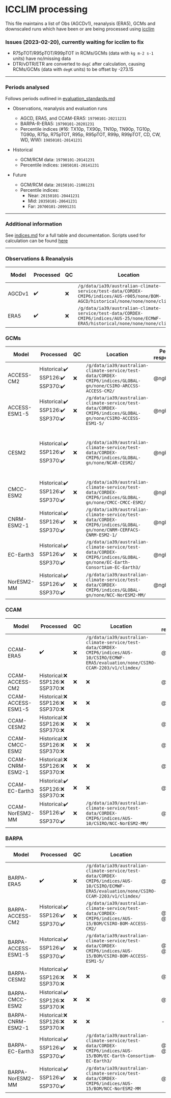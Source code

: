 # ICCLIM processing

This file maintains a list of Obs (AGCDv1), reanalysis (ERA5), GCMs and downscaled runs which have been or are being processed using [icclim](https://github.com/AusClimateService/indices)

### Issues (2023-02-20), currently waiting for icclim to fix
- R75pTOT/R95pTOT/R99pTOT in RCMs/GCMs (data with `kg m-2 s-1` units) have no/missing data
- DTR/vDTR/ETR are converted to `degC` after calculation, causing RCMs/GCMs (data with `degK` units) to be offset by -273.15
---
### Periods analysed
Follows periods outlined in [evaluation_standards.md](https://github.com/AusClimateService/ccam-evaluation/blob/main/evaluation_standards.md)

- Observations, reanalysis and evaluation runs
  - AGCD, ERA5, and CCAM-ERA5: `19790101-20211231`
  - BARPA-R-ERA5: `19790101-20201231`
  - Percentile indices (#16: TX10p, TX90p, TN10p, TN90p, TG10p, TG90p, R75p, R75pTOT, R95p, R95pTOT, R99p, R99pTOT, CD, CW, WD, WW): `19850101-20141231`

- Historical
  - GCM/RCM data: `19790101-20141231`
  - Percentile indices: `19850101-20141231`

- Future
  - GCM/RCM data: `20150101-21001231`
  - Percentile indices: 
    - Near: `20150101-20441231`
    - Mid: `20350101-20641231`
    - Far: `20700101-20991231`
---
### Additional information

See [indices.md](https://github.com/AusClimateService/model-evaluation/blob/master/indices.md) for a full table and documentation. Scripts used for calculation can be found [here](https://github.com/AusClimateService/ccam-evaluation/tree/main/bxn599/icclim_indices)

---
### Observations & Reanalysis
| Model | Processed | QC | Location | Person responsible | Notes |
| - | - | - | - | - | - |
| AGCDv1 | :heavy_check_mark: | :x: | `/g/data/ia39/australian-climate-service/test-data/CORDEX-CMIP6/indices/AUS-r005/none/BOM-AGCD/historical/none/none/none/climdex/` | @ngben | Missing `tas` |
| ERA5 | :heavy_check_mark: | :x: | `/g/data/ia39/australian-climate-service/test-data/CORDEX-CMIP6/indices/AUS-25/none/ECMWF-ERA5/historical/none/none/none/climdex/` | @ngben | - |

### GCMs
| Model | Processed | QC | Location | Person responsible | Notes |
| - | - | - | - | - | - |
| ACCESS-CM2 | Historical::heavy_check_mark:<br>SSP126::heavy_check_mark:<br>SSP370::heavy_check_mark: | :x: | `/g/data/ia39/australian-climate-service/test-data/CORDEX-CMIP6/indices/GLOBAL-gn/none/CSIRO-ARCCSS-ACCESS-CM2/` | @ngben | - |
| ACCESS-ESM1-5 | Historical::heavy_check_mark:<br>SSP126::heavy_check_mark:<br>SSP370::heavy_check_mark: | :x: | `/g/data/ia39/australian-climate-service/test-data/CORDEX-CMIP6/indices/GLOBAL-gn/none/CSIRO-ACCESS-ESM1-5/` | @ngben | - |
| CESM2  | Historical::heavy_check_mark:<br>SSP126::heavy_check_mark:<br>SSP370::heavy_check_mark: | :x: | `/g/data/ia39/australian-climate-service/test-data/CORDEX-CMIP6/indices/GLOBAL-gn/none/NCAR-CESM2/` | @ngben | `pr` and `tas` indices calculated, missing historical daily `tasmax` and `tasmin` |
| CMCC-ESM2 | Historical::heavy_check_mark:<br>SSP126::heavy_check_mark:<br>SSP370::heavy_check_mark: | :x: | `/g/data/ia39/australian-climate-service/test-data/CORDEX-CMIP6/indices/GLOBAL-gn/none/CMCC-CMCC-ESM2/` | @ngben | - |
| CNRM-ESM2-1 | Historical::heavy_check_mark:<br>SSP126::heavy_check_mark:<br>SSP370::heavy_check_mark: | :x: | `/g/data/ia39/australian-climate-service/test-data/CORDEX-CMIP6/indices/GLOBAL-gn/none/CNRM-CERFACS-CNRM-ESM2-1/` | @ngben | - |
| EC-Earth3 | Historical::heavy_check_mark:<br>SSP126::heavy_check_mark:<br>SSP370::heavy_check_mark: | :x: | `/g/data/ia39/australian-climate-service/test-data/CORDEX-CMIP6/indices/GLOBAL-gn/none/EC-Earth-Consortium-EC-Earth3/` | @ngben | - |
| NorESM2-MM | Historical::heavy_check_mark:<br>SSP126::heavy_check_mark:<br>SSP370::heavy_check_mark: | :x: | `/g/data/ia39/australian-climate-service/test-data/CORDEX-CMIP6/indices/GLOBAL-gn/none/NCC-NorESM2-MM/` | @ngben | - |

### CCAM
| Model | Processed | QC | Location | Person responsible | Notes |
| - | - | - | - | - | - |
| CCAM-ERA5 | :heavy_check_mark: | :x: | `/g/data/ia39/australian-climate-service/test-data/CORDEX-CMIP6/indices/AUS-10/CSIRO/ECMWF-ERA5/evaluation/none/CSIRO-CCAM-2203/v1/climdex/` | @ngben | - |
| CCAM-ACCESS-CM2 | Historical::x:<br>SSP126::x:<br>SSP370::x: | :x: | :x: | @ngben | - |
| CCAM-ACCESS-ESM1-5 | Historical::x:<br>SSP126::x:<br>SSP370::x: | :x: | :x: | @ngben | - |
| CCAM-CESM2 | Historical::x:<br>SSP126::x:<br>SSP370::x: | :x: | :x: | @ngben | - |
| CCAM-CMCC-ESM2 | Historical::x:<br>SSP126::x:<br>SSP370::x: | :x: | :x: | @ngben | - |
| CCAM-CNRM-ESM2-1 | Historical::x:<br>SSP126::x:<br>SSP370::x: | :x: | :x: | @ngben | - |
| CCAM-EC-Earth3 | Historical::heavy_check_mark:<br>SSP126::x:<br>SSP370::x: | :x: | :x: | @ngben | - |
| CCAM-NorESM2-MM | Historical::heavy_check_mark:<br>SSP126::heavy_check_mark:<br>SSP370::heavy_check_mark: | :x: | `/g/data/ia39/australian-climate-service/test-data/CORDEX-CMIP6/indices/AUS-10/CSIRO/NCC-NorESM2-MM/` | @ngben | - |

### BARPA
| Model | Processed | QC | Location | Person responsible | Notes |
| - | - | - | - | - | - |
| BARPA-ERA5 | :heavy_check_mark: | :x: | `/g/data/ia39/australian-climate-service/test-data/CORDEX-CMIP6/indices/AUS-10/CSIRO/ECMWF-ERA5/evaluation/none/CSIRO-CCAM-2203/v1/climdex/` | @chunhsusu | - |
| BARPA-ACCESS-CM2 | Historical::heavy_check_mark:<br>SSP126::heavy_check_mark:<br>SSP370::heavy_check_mark: | :x: | `/g/data/ia39/australian-climate-service/test-data/CORDEX-CMIP6/indices/AUS-15/BOM/CSIRO-BOM-ACCESS-CM2/` | @ngben, @EmmaHoward | - |
| BARPA-ACCESS-ESM1-5 | Historical::heavy_check_mark:<br>SSP126::heavy_check_mark:<br>SSP370::heavy_check_mark: | :x: | `/g/data/ia39/australian-climate-service/test-data/CORDEX-CMIP6/indices/AUS-15/BOM/CSIRO-BOM-ACCESS-ESM1-5/` | @ngben, @EmmaHoward | - |
| BARPA-CESM2 | Historical::heavy_check_mark:<br>SSP126::x:<br>SSP370::x: | :x: | :x: | @ngben | - |
| BARPA-CMCC-ESM2 | Historical::heavy_check_mark:<br>SSP126::x:<br>SSP370::x: | :x: | :x: | @ngben | - |
| BARPA-CNRM-ESM2-1 | Historical::x:<br>SSP126::x:<br>SSP370::x: | :x: | :x: | - | - |
| BARPA-EC-Earth3 | Historical::heavy_check_mark:<br>SSP126::heavy_check_mark:<br>SSP370::heavy_check_mark: | :x: | `/g/data/ia39/australian-climate-service/test-data/CORDEX-CMIP6/indices/AUS-15/BOM/EC-Earth-Consortium-EC-Earth3/` | @ngben, @EmmaHoward | - |
| BARPA-NorESM2-MM | Historical::heavy_check_mark:<br>SSP126::heavy_check_mark:<br>SSP370::heavy_check_mark: | :x: | `/g/data/ia39/australian-climate-service/test-data/CORDEX-CMIP6/indices/AUS-15/BOM/NCC-NorESM2-MM` | @ngben | - |
